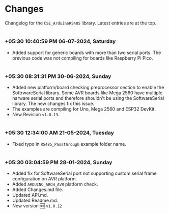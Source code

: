 
# Changes

Changelog for the `CSE_ArduinoRS485` library. Latest entries are at the top.


#
### **+05:30 10:40:59 PM 06-07-2024, Saturday**

  * Added support for generic boards with more than two serial ports. The previous code was not compiling for boards like Raspberry Pi Pico.

#
### **+05:30 08:31:31 PM 30-06-2024, Sunday**

  * Added new platform/board checking preprocessor section to enable the SoftrwareSerial library. Some AVR boards like Mega 2560 have multiple harware serial ports and therefore shouldn't be using the SoftwareSerial library. The new changes fix this issue.
  * The examples are compiling for Uno, Mega 2560 and ESP32 DevKit.
  * New Revision `v1.0.13`.

#
### **+05:30 12:34:00 AM 21-05-2024, Tuesday**

  * Fixed typo in `RS485_Passthrough` example folder name.

#
### **+05:30 03:04:59 PM 28-01-2024, Sunday**

  * Added fix for SoftwareSerial port not supporting custom serial frame configuration on AVR platform.
  * Added `ARDUINO_ARCH_AVR` platform check.
  * Added Changes.md file.
  * Updated API.md.
  * Updated Readme.md.
  * New version 🆕 `v1.0.12`

